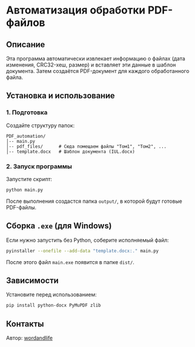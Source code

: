 # Автоматизация обработки PDF-файлов

## Описание
Эта программа автоматически извлекает информацию о файлах (дата изменения, CRC32-хеш, размер) и вставляет эти данные в шаблон документа. Затем создаётся PDF-документ для каждого обработанного файла.

## Установка и использование

### 1. Подготовка
Создайте структуру папок:
```
PDF_automation/
│-- main.py
│-- pdf_files/      # Сюда помещаем файлы "Том1", "Том2", ...
│-- template.docx   # Шаблон документа (IUL.docx)
```

### 2. Запуск программы
Запустите скрипт:
```sh
python main.py
```

После выполнения создастся папка `output/`, в которой будут готовые PDF-файлы.

## Сборка `.exe` (для Windows)
Если нужно запустить без Python, соберите исполняемый файл:
```sh
pyinstaller --onefile --add-data "template.docx:." main.py
```
После этого файл `main.exe` появится в папке `dist/`.

## Зависимости
Установите перед использованием:
```sh
pip install python-docx PyMuPDF zlib
```

## Контакты
Автор: [wordandlife](https://github.com/worldandlife)
